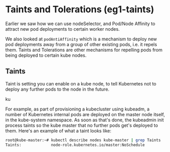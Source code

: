 # Taints and Tolerations (eg1-taints)

Earlier we saw how we can use nodeSelector, and Pod/Node Affinity to attract new pod deployments to certain worker nodes. 

We also looked at `podAntiAffinity` which is a mechanism to deploy new pod deployments away from a group of other existing pods, i.e. it repels them. Taints and Tolerations are other mechanisms for repelling pods from being deployed to certain kube nodes.


## Taints 

Taint is setting you can enable on a kube node, to tell Kubernetes not to deploy any further pods to the node in the future.


ku

For example, as part of provisioning a kubecluster using kubeadm, a number of Kubernetes internal pods are deployed on the master node itself, in the kube-system namespace. As soon as that's done, the kubeadmin init process taints so the kube master that no further pods get's deployed to them. Here's an example of what a taint looks like:

```bash
root@kube-master:~# kubectl describe nodes kube-master | grep Taints
Taints:             node-role.kubernetes.io/master:NoSchedule
```






